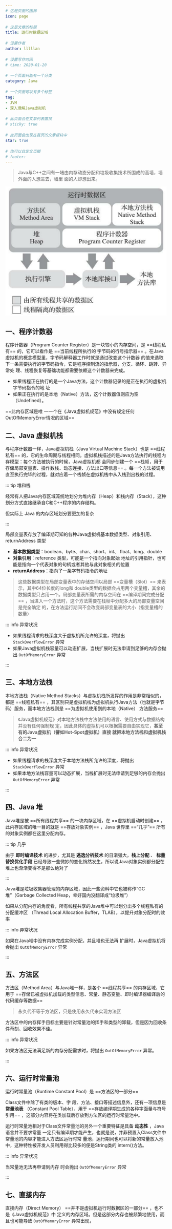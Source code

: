 ```yaml
---
# 这是页面的图标
icon: page

# 这是文章的标题
title: 运行时数据区域

# 设置作者
author: lllllan

# 设置写作时间
# time: 2020-01-20

# 一个页面只能有一个分类
category: Java

# 一个页面可以有多个标签
tag:
- JVM
- 深入理解Java虚拟机

# 此页面会在文章列表置顶
# sticky: true

# 此页面会出现在首页的文章板块中
star: true

# 你可以自定义页脚
# footer: 
---
```




> Java与C++之间有一堵由内存动态分配和垃圾收集技术所围成的高墙，墙外面的人想进去，墙里 面的人却想出来。

![image-20220317085056977](README.assets/image-20220317085056977.png)



## 一、程序计数器

程序计数器（Program Counter Register）是一块较小的内存空间，是 ==线程私有== 的，它可以看作是 ==当前线程所执行的 字节码的行号指示器== 。在Java虚拟机的概念模型里，字节码解释器工作时就是通过改变这个计数器 的值来选取下一条需要执行的字节码指令，它是程序控制流的指示器，分支、循环、跳转、异常处 理、线程恢复等基础功能都需要依赖这个计数器来完成。



- 如果线程正在执行的是一个Java方法，这个计数器记录的是正在执行的虚拟机字节码指令的地 址
- 如果正在执行的是本地（Native）方法，这个计数器值则应为空（Undefined）。



==此内存区域是唯 一一个在《Java虚拟机规范》中没有规定任何OutOfMemoryError情况的区域==



## 二、Java 虚拟机栈

与程序计数器一样，Java虚拟机栈（Java Virtual Machine Stack）也是 ==线程私有== 的，它的生命周期与线程相同。虚拟机栈描述的是Java方法执行的线程内存模型：每个方法被执行的时候，Java虚拟机都 会同步创建一个 ==栈帧，用于存储局部变量表、操作数栈、动态连接、方法出口等信息== 。每一个方法被调用直至执行完毕的过程，就对应着一个栈帧在虚拟机栈中从入栈到出栈的过程。



::: tip 堆和栈

经常有人把Java内存区域笼统地划分为堆内存（Heap）和栈内存（Stack），这种划分方式直接继承自C和C++程序的内存结构。

但实际上 Java 的内存区域划分要更加的复杂

:::



局部变量表存放了编译期可知的各种Java虚拟机基本数据类型、对象引用、returnAddress 类型

- **基本数据类型**：boolean、byte、char、short、int、 float、long、double
- **对象引用**：reference 类型，可能是一个指向对象起始 地址的引用指针，也可能是指向一个代表对象的句柄或者其他与此对象相关的位置
- **returnAddress**：指向了一条字节码指令的地址



> 这些数据类型在局部变量表中的存储空间以局部 ==变量槽（Slot）== 来表示，其中64位长度的long和 double类型的数据会占用两个变量槽，其余的数据类型只占用一个。局部变量表所需的内存空间在 ==编译期间完成分配== ，当进入一个方法时，这个方法需要在栈帧中分配多大的局部变量空间是完全确定 的，在方法运行期间不会改变局部变量表的大小（指变量槽的数量）



::: info 异常状况

- 如果线程请求的栈深度大于虚拟机所允许的深度，将抛出 `StackOverflowError` 异常
- 如果Java虚拟机栈容量可以动态扩展，当栈扩展时无法申请到足够的内存会抛出 `OutOfMemoryError` 异常

:::



## 三、本地方法栈

本地方法栈（Native Method Stacks）与虚拟机栈所发挥的作用是非常相似的，都是 ==线程私有== ，其区别只是虚拟机栈为虚拟机执行Java方法（也就是字节码）服务，而本地方法栈则是 ==为虚拟机使用到的本地（Native） 方法服务==

> 《Java虚拟机规范》对本地方法栈中方法使用的语言、使用方式与数据结构并没有任何强制规 定，因此具体的虚拟机可以根据需要自由实现它，**甚至有的Java虚拟机（譬如Hot-Spot虚拟机）直接 就把本地方法栈和虚拟机栈合二为一**



::: info 异常状况

- 如果线程请求的栈深度大于本地方法栈所允许的深度，将抛出 `StackOverflowError` 异常
- 如果本地方法栈容量可以动态扩展，当栈扩展时无法申请到足够的内存会抛出 `OutOfMemoryError` 异常

:::



## 四、Java 堆

Java堆是被 ==所有线程共享== 的一块内存区域，在 ==虚拟机启动时创建== 。此内存区域的唯一目的就是 ==存放对象实例== ，Java 世界里 ==“几乎”== 所有的对象实例都在这里分配内存。



::: tip 几乎

由于 **即时编译技术** 的进步，尤其是 **逃逸分析技术** 的日渐强大，**栈上分配** 、 **标量替换优化手段** 已经导致一些微妙的变化悄然发生，所以说Java对象实例都分配在堆上也渐渐变得不是那么绝对了

:::



Java堆是垃圾收集器管理的内存区域，因此一些资料中它也被称作“GC堆”（Garbage Collected Heap，幸好国内没翻译成“垃圾堆”）

如果从分配内存的角度看，所有线程共享的Java堆中可以划分出多个线程私有的分配缓冲区 （Thread Local Allocation Buffer，TLAB），以提升对象分配时的效率



::: info 异常状况

如果在Java堆中没有内存完成实例分配，并且堆也无法再 扩展时，Java虚拟机将会抛出 `OutOfMemoryError` 异常

:::



## 五、方法区

方法区（Method Area）与Java堆一样，是各个 ==线程共享== 的内存区域，它用于 ==存储已被虚拟机加载的类型信息、常量、静态变量、即时编译器编译后的代码缓存等数据== 

> 永久代不等于方法区，只是使用永久代来实现方法区

方法区中的内存挥手目标主要是针对常量池的挥手和类型的卸载，但是因为回收条件苛刻、回收效果不佳。



::: info 异常状况

如果方法区无法满足新的内存分配需求时，将抛出 `OutOfMemoryError` 异常。

:::



## 六、运行时常量池

运行时常量池（Runtime Constant Pool）是 ==方法区的一部分==

Class文件中除了有类的版本、字 段、方法、接口等描述信息外，还有一项信息是 **常量池表** （Constant Pool Table），用于 ==存放编译期生成的各种字面量与符号引用== ，这部分内容将在类加载后存放到方法区的运行时常量池中。

运行时常量池相对于Class文件常量池的另外一个重要特征是具备 **动态性** ，Java语言并不要求常量 一定只有编译期才能产生，也就是说，并非预置入Class文件中常量池的内容才能进入方法区运行时常 量池，运行期间也可以将新的常量放入池中，这种特性被开发人员利用得比较多的便是String类的 intern()方法。



::: info 异常状况

当常量池无法再申请到内存 时会抛出 `OutOfMemoryError` 异常

:::



## 七、直接内存

直接内存（Direct Memory） ==并不是虚拟机运行时数据区的一部分== ，也不是《Java虚拟机规范》中 定义的内存区域。但是这部分内存也被频繁地使用，而且也可能导致 `OutOfMemoryError` 异常出现，

